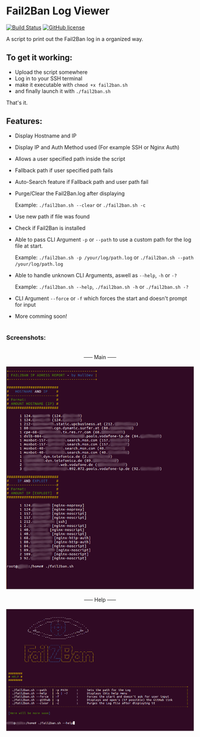 # Fail2Ban Log Viewer

[![Build Status](https://travis-ci.org/NLDev/Fail2Ban-Log-Viewer.svg?branch=master)](https://travis-ci.org/NLDev/Fail2Ban-Log-Viewer)  [![GitHub license](https://img.shields.io/badge/license-MIT-blue.svg)](https://raw.githubusercontent.com/NLDev/Fail2Ban-Log-Viewer/master/LICENSE)

A script to print out the Fail2Ban log in a organized way.

## To get it working:

- Upload the script somewhere
- Log in to your SSH terminal
- make it executable with 
  `chmod +x fail2ban.sh`
- and finally launch it with
  `./fail2ban.sh`
  
That's it.

## Features:

- Display Hostname and IP
- Display IP and Auth Method used (For example SSH or Nginx Auth)
- Allows a user specified path inside the script
- Fallback path if user specified path fails
- Auto-Search feature if Fallback path and user path fail
- Purge/Clear the Fail2Ban.log after displaying

  Example: `./fail2ban.sh --clear` or `./fail2ban.sh -c`
  
- Use new path if file was found
- Check if Fail2Ban is installed
- Able to pass CLI Argument `-p` or `--path` to use a custom path for the log file at start.
  
  Example: `./fail2ban.sh -p /your/log/path.log` or `./fail2ban.sh --path /your/log/path.log`

- Able to handle unknown CLI Arguments, aswell as `--help`, `-h` or `-?`
  
  Example: `./fail2ban.sh --help`, `./fail2ban.sh -h` or `./fail2ban.sh -?`

- CLI Argument `--force` or `-f` which forces the start and doesn't prompt for input
- More comming soon!<br><br>

### Screenshots:

<p align="center">
<br>
<strike>&nbsp;&nbsp;&nbsp;&nbsp;&nbsp;&nbsp;</strike> Main <strike>&nbsp;&nbsp;&nbsp;&nbsp;&nbsp;&nbsp;</strike><br><br>
<img src="https://raw.githubusercontent.com/NLDev/Fail2Ban-Log-Viewer/master/.src/scr1.png" />
<br><br><strike>&nbsp;&nbsp;&nbsp;&nbsp;&nbsp;&nbsp;</strike> Help <strike>&nbsp;&nbsp;&nbsp;&nbsp;&nbsp;&nbsp;</strike><br><br>
<img src="https://raw.githubusercontent.com/NLDev/Fail2Ban-Log-Viewer/master/.src/scr3.png" />
</p>
